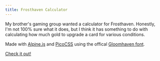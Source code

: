 ```yaml
---
title: Frosthaven Calculator
---
```


My brother's gaming group wanted a calculator for Frosthaven. Honestly, I'm not 100% sure what it does, but I think it has something to do with calculating how much gold to upgrade a card for various conditions.

Made with [Alpine.js](https://alpinejs.dev) and [PicoCSS](https://picocss.com) using the offical [Gloomhaven font](https://boardgamegeek.com/thread/1733586/files-for-creation).

[Check it out!](https://frosthaven-calc.netlify.app)
